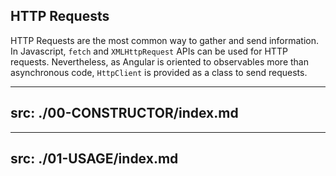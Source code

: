 ## HTTP Requests

HTTP Requests are the most common way to gather and send information. In Javascript, `fetch` and `XMLHttpRequest` APIs can be used for HTTP requests. Nevertheless, as Angular is oriented to observables more than asynchronous code, `HttpClient` is provided as a class to send requests.

<Toc mode="onlyCurrentTree"/>

---
src: ./00-CONSTRUCTOR/index.md
---

---
src: ./01-USAGE/index.md
---
